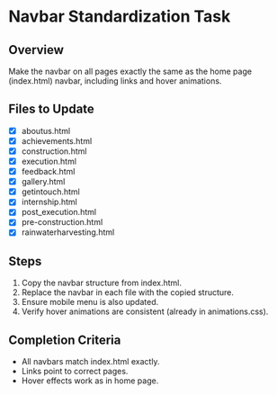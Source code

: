 # Navbar Standardization Task

## Overview
Make the navbar on all pages exactly the same as the home page (index.html) navbar, including links and hover animations.

## Files to Update
- [x] aboutus.html
- [x] achievements.html
- [x] construction.html
- [x] execution.html
- [x] feedback.html
- [x] gallery.html
- [x] getintouch.html
- [x] internship.html
- [x] post_execution.html
- [x] pre-construction.html
- [x] rainwaterharvesting.html

## Steps
1. Copy the navbar structure from index.html.
2. Replace the navbar in each file with the copied structure.
3. Ensure mobile menu is also updated.
4. Verify hover animations are consistent (already in animations.css).

## Completion Criteria
- All navbars match index.html exactly.
- Links point to correct pages.
- Hover effects work as in home page.

